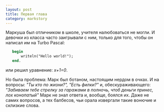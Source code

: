 ```yaml
---
layout: post
title: Первая глава
category: markstory
---
```


Маркуша был отличником в школе, учителя налюбоваться не могли. И девочки из класса часто заигрывали с ним, только для того, чтобы он написал им на Turbo Pascal:
```pascal
   begin
       writeln("Hello world!");
   end.
```
или решил уравнение: *x+1=0*.

Но была проблема: Марк был ботаном, настоящим нердом в очках. И на вопросы: *"Ты кто по жизни?", "Есть филки?"* и, обескураживающего: *"Забиваем тебе стрелку за гаражами в полночь, чтоб деньги принес, лох конопатый"* Марк не знал ответа и,  вообще, боялся их. Даже не самих вопросов, а тех балбесов, чьи орала извергали такие вонючие и склизкие слова.
